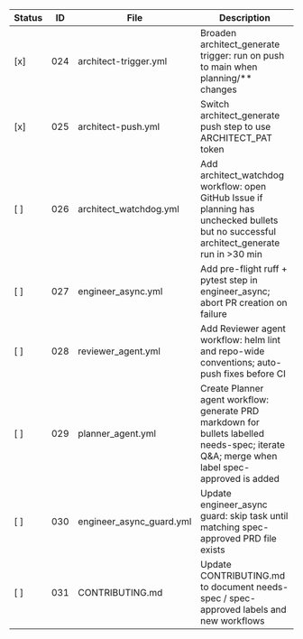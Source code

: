 | Status | ID  | File                                | Description                                                                                     |
|--------|-----|-------------------------------------|-------------------------------------------------------------------------------------------------|
| [x]   | 024 | architect-trigger.yml               | Broaden architect_generate trigger: run on push to main when planning/** changes                |
| [x]   | 025 | architect-push.yml                  | Switch architect_generate push step to use ARCHITECT_PAT token                                  |
| [ ]    | 026 | architect_watchdog.yml              | Add architect_watchdog workflow: open GitHub Issue if planning has unchecked bullets but no successful architect_generate run in >30 min |
| [ ]    | 027 | engineer_async.yml                  | Add pre-flight ruff + pytest step in engineer_async; abort PR creation on failure               |
| [ ]    | 028 | reviewer_agent.yml                  | Add Reviewer agent workflow: helm lint and repo-wide conventions; auto-push fixes before CI     |
| [ ]    | 029 | planner_agent.yml                   | Create Planner agent workflow: generate PRD markdown for bullets labelled needs-spec; iterate Q&A; merge when label spec-approved is added |
| [ ]    | 030 | engineer_async_guard.yml            | Update engineer_async guard: skip task until matching spec-approved PRD file exists             |
| [ ]    | 031 | CONTRIBUTING.md                     | Update CONTRIBUTING.md to document needs-spec / spec-approved labels and new workflows          |
